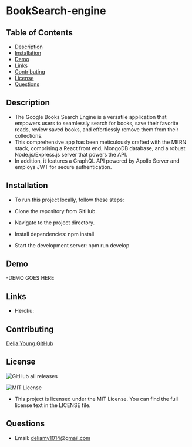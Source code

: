 # BookSearch-engine
## Table of Contents
* [Description](#description)
* [Installation](#installation)
* [Demo](#demo)
* [Links](#links)
* [Contributing](#contributing)
* [License](#license)
* [Questions](#questions)


## Description
- The Google Books Search Engine is a versatile application that empowers users to seamlessly search for books, save their favorite reads, review saved books, and effortlessly remove them from their collections. 
- This comprehensive app has been meticulously crafted with the MERN stack, comprising a React front end, MongoDB database, and a robust Node.js/Express.js server that powers the API. 
- In addition, it features a GraphQL API powered by Apollo Server and employs JWT for secure authentication.


## Installation
- To run this project locally, follow these steps:

- Clone the repository from GitHub.

- Navigate to the project directory.

- Install dependencies: npm install

- Start the development server: npm run develop

## Demo
-DEMO GOES HERE

## Links
- Heroku:

## Contributing
[Delia Young GitHub](https://github.com/deliaswe)
## License
![GitHub all releases](https://img.shields.io/github/downloads/deliaswe/Professional-Readme-Generator/total?label=Delia%20young&logo=github&logoColor=%23ff69b4&style=for-the-badge)

![MIT License](https://img.shields.io/badge/license-MIT-pink)

- This project is licensed under the MIT License. You can find the full license text in the LICENSE file.

## Questions
- Email: deliamy1014@gmail.com